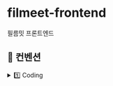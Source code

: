 # filmeet-frontend
필름밋 프론트엔드

## 📏 컨벤션

<details>
<summary > 1️⃣ Coding </summary>

### 변수

- var 금지.
- `const`  → `let` 순서로 위부터 선언
- 상수는 영문 대문자 스네이크케이스 : `API_KEY`
- 변수명 : 의미를 확실하게 알 수 있는 정도 (줄임말 금지) `img` 는 허용
- boolean 경우에는 is 접두사 붙히기

### 함수

- 화살표 함수 `only` , `function` 키워드 쓰지말기
- 함수명 : 어떤 일을 하는지 명확히 묘사. 동사 + 명사의 형식
    - `get` : 어떤 값을 얻는 함수
    - `create` : 갖고 있는 변수를 활용, 새로운 값과 변수를 만듦
    - `check` : 함수 안의 로직을 확인.
- 이벤트 핸들링 함수는 `handle`  로 시작.
- 중복함수는 `utils` 폴더에 모아서 재사용

### 컴포넌트

- 공통 컴포넌트는 `common` 폴더 하위에 만들어주세요
- `PascalCase` 로 작성해주세요 (컴포넌트 만!)

### 폴더명
- 무조건 소문자로 시작
- 뒤에 s 붙이기
- 카멜케이스

### Style

- 최대한 시맨틱 태그 잘 활용하기
- style 파일 분리가 기본, but 작은 컴포넌트 단위나 재사용성 떨어지면 그냥 컴포넌트 내부 선언 해주세요
- assets 폴더 안에 있는 모든 파일들은 `스네이크 케이스` `all_background_img_black`
- 어디서(공용으로 사용되면 `all`)_어떻게(파일의 역할)_상세설명(색상 등)

</details>
